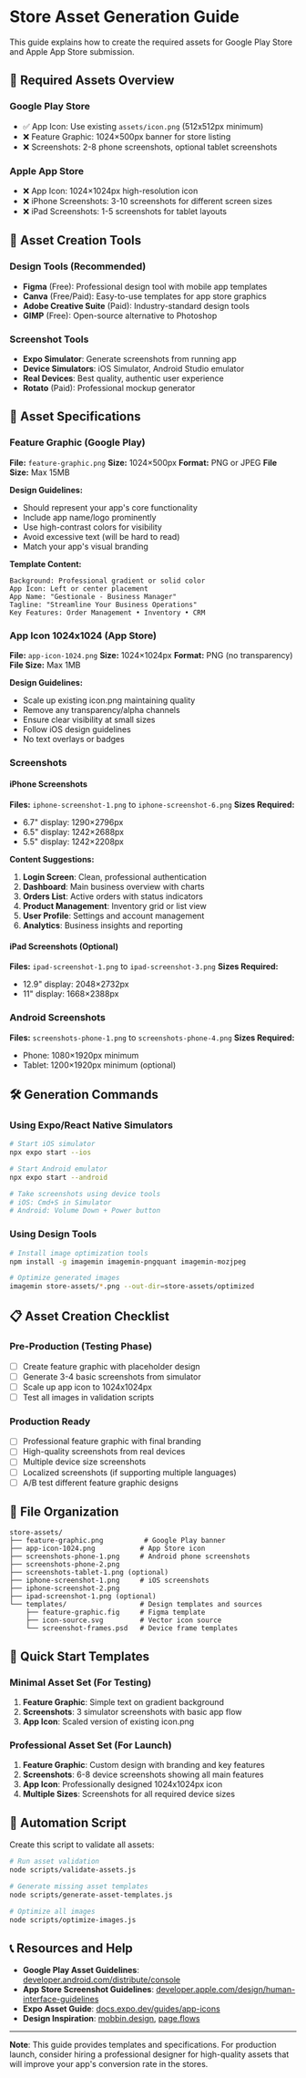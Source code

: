 # Store Asset Generation Guide

This guide explains how to create the required assets for Google Play Store and Apple App Store submission.

## 📱 Required Assets Overview

### Google Play Store
- ✅ App Icon: Use existing `assets/icon.png` (512x512px minimum)
- ❌ Feature Graphic: 1024×500px banner for store listing
- ❌ Screenshots: 2-8 phone screenshots, optional tablet screenshots

### Apple App Store  
- ❌ App Icon: 1024×1024px high-resolution icon
- ❌ iPhone Screenshots: 3-10 screenshots for different screen sizes
- ❌ iPad Screenshots: 1-5 screenshots for tablet layouts

## 🎨 Asset Creation Tools

### Design Tools (Recommended)
- **Figma** (Free): Professional design tool with mobile app templates
- **Canva** (Free/Paid): Easy-to-use templates for app store graphics
- **Adobe Creative Suite** (Paid): Industry-standard design tools
- **GIMP** (Free): Open-source alternative to Photoshop

### Screenshot Tools
- **Expo Simulator**: Generate screenshots from running app
- **Device Simulators**: iOS Simulator, Android Studio emulator
- **Real Devices**: Best quality, authentic user experience
- **Rotato** (Paid): Professional mockup generator

## 📐 Asset Specifications

### Feature Graphic (Google Play)
**File:** `feature-graphic.png`
**Size:** 1024×500px
**Format:** PNG or JPEG
**File Size:** Max 15MB

**Design Guidelines:**
- Should represent your app's core functionality
- Include app name/logo prominently
- Use high-contrast colors for visibility
- Avoid excessive text (will be hard to read)
- Match your app's visual branding

**Template Content:**
```
Background: Professional gradient or solid color
App Icon: Left or center placement
App Name: "Gestionale - Business Manager"
Tagline: "Streamline Your Business Operations"
Key Features: Order Management • Inventory • CRM
```

### App Icon 1024x1024 (App Store)
**File:** `app-icon-1024.png`
**Size:** 1024×1024px
**Format:** PNG (no transparency)
**File Size:** Max 1MB

**Design Guidelines:**
- Scale up existing icon.png maintaining quality
- Remove any transparency/alpha channels
- Ensure clear visibility at small sizes
- Follow iOS design guidelines
- No text overlays or badges

### Screenshots

#### iPhone Screenshots
**Files:** `iphone-screenshot-1.png` to `iphone-screenshot-6.png`
**Sizes Required:**
- 6.7" display: 1290×2796px
- 6.5" display: 1242×2688px  
- 5.5" display: 1242×2208px

**Content Suggestions:**
1. **Login Screen**: Clean, professional authentication
2. **Dashboard**: Main business overview with charts
3. **Orders List**: Active orders with status indicators  
4. **Product Management**: Inventory grid or list view
5. **User Profile**: Settings and account management
6. **Analytics**: Business insights and reporting

#### iPad Screenshots (Optional)
**Files:** `ipad-screenshot-1.png` to `ipad-screenshot-3.png`
**Sizes Required:**
- 12.9" display: 2048×2732px
- 11" display: 1668×2388px

### Android Screenshots
**Files:** `screenshots-phone-1.png` to `screenshots-phone-4.png`
**Sizes Required:**
- Phone: 1080×1920px minimum
- Tablet: 1200×1920px minimum (optional)

## 🛠️ Generation Commands

### Using Expo/React Native Simulators

```bash
# Start iOS simulator
npx expo start --ios

# Start Android emulator  
npx expo start --android

# Take screenshots using device tools
# iOS: Cmd+S in Simulator
# Android: Volume Down + Power button
```

### Using Design Tools

```bash
# Install image optimization tools
npm install -g imagemin imagemin-pngquant imagemin-mozjpeg

# Optimize generated images
imagemin store-assets/*.png --out-dir=store-assets/optimized
```

## 📋 Asset Creation Checklist

### Pre-Production (Testing Phase)
- [ ] Create feature graphic with placeholder design
- [ ] Generate 3-4 basic screenshots from simulator
- [ ] Scale up app icon to 1024x1024px
- [ ] Test all images in validation scripts

### Production Ready
- [ ] Professional feature graphic with final branding
- [ ] High-quality screenshots from real devices
- [ ] Multiple device size screenshots
- [ ] Localized screenshots (if supporting multiple languages)
- [ ] A/B test different feature graphic designs

## 📁 File Organization

```
store-assets/
├── feature-graphic.png          # Google Play banner
├── app-icon-1024.png           # App Store icon
├── screenshots-phone-1.png     # Android phone screenshots
├── screenshots-phone-2.png
├── screenshots-tablet-1.png (optional)
├── iphone-screenshot-1.png     # iOS screenshots  
├── iphone-screenshot-2.png
├── ipad-screenshot-1.png (optional)
└── templates/                  # Design templates and sources
    ├── feature-graphic.fig     # Figma template
    ├── icon-source.svg         # Vector icon source
    └── screenshot-frames.psd   # Device frame templates
```

## 🚀 Quick Start Templates

### Minimal Asset Set (For Testing)
1. **Feature Graphic**: Simple text on gradient background
2. **Screenshots**: 3 simulator screenshots with basic app flow
3. **App Icon**: Scaled version of existing icon.png

### Professional Asset Set (For Launch)
1. **Feature Graphic**: Custom design with branding and key features
2. **Screenshots**: 6-8 device screenshots showing all main features
3. **App Icon**: Professionally designed 1024x1024px icon
4. **Multiple Sizes**: Screenshots for all required device sizes

## 🔧 Automation Script

Create this script to validate all assets:

```bash
# Run asset validation
node scripts/validate-assets.js

# Generate missing asset templates
node scripts/generate-asset-templates.js

# Optimize all images
node scripts/optimize-images.js
```

## 📞 Resources and Help

- **Google Play Asset Guidelines**: [developer.android.com/distribute/console](https://developer.android.com/distribute/console)
- **App Store Screenshot Guidelines**: [developer.apple.com/design/human-interface-guidelines](https://developer.apple.com/design/human-interface-guidelines)
- **Expo Asset Guide**: [docs.expo.dev/guides/app-icons](https://docs.expo.dev/guides/app-icons)
- **Design Inspiration**: [mobbin.design](https://mobbin.design), [page.flows](https://pageflows.com)

---

**Note**: This guide provides templates and specifications. For production launch, consider hiring a professional designer for high-quality assets that will improve your app's conversion rate in the stores.